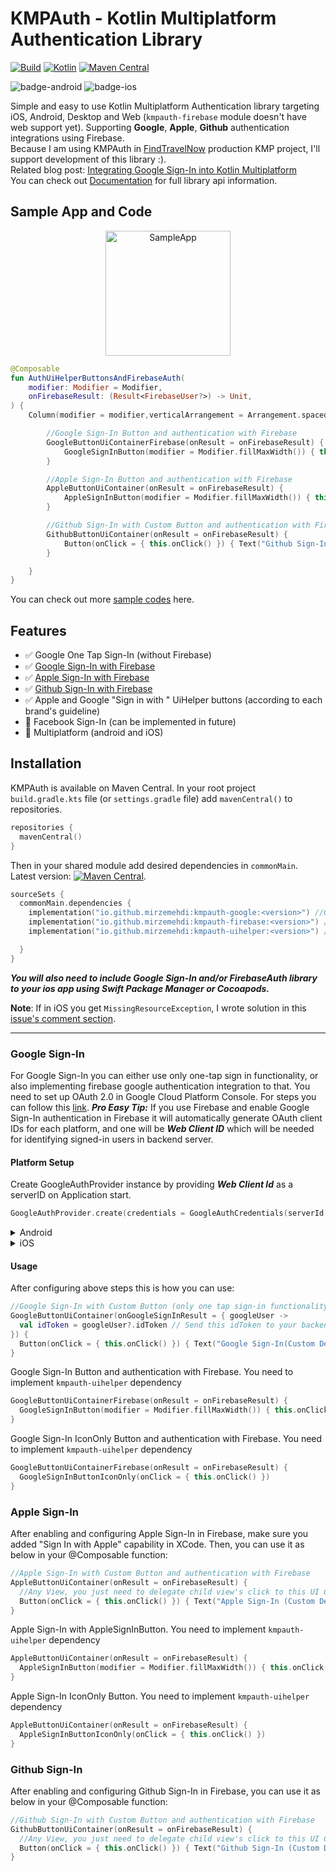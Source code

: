# KMPAuth - Kotlin Multiplatform Authentication Library
[![Build](https://github.com/mirzemehdi/KMPAuth/actions/workflows/build_and_publish.yml/badge.svg)](https://github.com/mirzemehdi/KMPAuth/actions/workflows/build_and_publish.yml)
[![Kotlin](https://img.shields.io/badge/Kotlin-2.0.20-blue.svg?style=flat&logo=kotlin)](https://kotlinlang.org)
[![Maven Central](https://img.shields.io/maven-central/v/io.github.mirzemehdi/kmpauth-google?color=blue)](https://search.maven.org/search?q=g:io.github.mirzemehdi+kmpauth)

![badge-android](http://img.shields.io/badge/platform-android-6EDB8D.svg?style=flat)
![badge-ios](http://img.shields.io/badge/platform-ios-CDCDCD.svg?style=flat)

Simple and easy to use Kotlin Multiplatform Authentication library targeting iOS, Android, Desktop and Web (`kmpauth-firebase` module doesn't have web support yet). Supporting **Google**, **Apple**, **Github** authentication integrations using Firebase.   
Because I am using KMPAuth in [FindTravelNow](https://github.com/mirzemehdi/FindTravelNow-KMM/) production KMP project, I'll support development of this library :).   
Related blog post: [Integrating Google Sign-In into Kotlin Multiplatform](https://proandroiddev.com/integrating-google-sign-in-into-kotlin-multiplatform-8381c189a891)  
You can check out [Documentation](https://mirzemehdi.github.io/KMPAuth) for full library api information.

## Sample App and Code
<p style="text-align: center;">
  <img src="https://github.com/mirzemehdi/KMPAuth/assets/32781662/f5a3cd28-6ef2-46bf-9b07-a045ce217b34)" width="200" alt="SampleApp"/>  
</p>

```kotlin
@Composable
fun AuthUiHelperButtonsAndFirebaseAuth(
    modifier: Modifier = Modifier,
    onFirebaseResult: (Result<FirebaseUser?>) -> Unit,
) {
    Column(modifier = modifier,verticalArrangement = Arrangement.spacedBy(10.dp)) {

        //Google Sign-In Button and authentication with Firebase
        GoogleButtonUiContainerFirebase(onResult = onFirebaseResult) {
            GoogleSignInButton(modifier = Modifier.fillMaxWidth()) { this.onClick() }
        }

        //Apple Sign-In Button and authentication with Firebase
        AppleButtonUiContainer(onResult = onFirebaseResult) {
            AppleSignInButton(modifier = Modifier.fillMaxWidth()) { this.onClick() }
        }

        //Github Sign-In with Custom Button and authentication with Firebase
        GithubButtonUiContainer(onResult = onFirebaseResult) {
            Button(onClick = { this.onClick() }) { Text("Github Sign-In (Custom Design)") }
        }

    }
}

```

  


You can check out more [sample codes](https://github.com/mirzemehdi/KMPAuth/blob/main/sampleApp/composeApp/src/commonMain/kotlin/com/mmk/kmpauth/sample/App.kt) here.

## Features
- ✅ Google One Tap Sign-In (without Firebase)
- ✅ [Google Sign-In with Firebase](#google-sign-in)
- ✅ [Apple Sign-In with Firebase](#apple-sign-in)
- ✅ [Github Sign-In with Firebase](#github-sign-in)
- ✅ Apple and Google "Sign in with " UiHelper buttons (according to each brand's guideline)
- 🚧 Facebook Sign-In (can be implemented in future)
- 📱 Multiplatform (android and iOS)

## Installation
KMPAuth is available on Maven Central. In your root project `build.gradle.kts` file (or `settings.gradle` file) add `mavenCentral()` to repositories.

```kotlin
repositories { 
  mavenCentral()
}
```

Then in your shared module add desired dependencies in `commonMain`. Latest version: [![Maven Central](https://img.shields.io/maven-central/v/io.github.mirzemehdi/kmpauth-google?color=blue)](https://search.maven.org/search?q=g:io.github.mirzemehdi+kmpauth).
```kotlin
sourceSets {
  commonMain.dependencies {
    implementation("io.github.mirzemehdi:kmpauth-google:<version>") //Google One Tap Sign-In 
    implementation("io.github.mirzemehdi:kmpauth-firebase:<version>") //Integrated Authentications with Firebase
    implementation("io.github.mirzemehdi:kmpauth-uihelper:<version>") //UiHelper SignIn buttons (AppleSignIn, GoogleSignInButton)

  }
}
```
**_You will also need to include Google Sign-In and/or FirebaseAuth library to your ios app using Swift Package Manager or Cocoapods._**   

**Note**: If in iOS you get `MissingResourceException`, I wrote solution in this [issue's comment section](https://github.com/mirzemehdi/KMPAuth/issues/2).

-----

### Google Sign-In
For Google Sign-In you can either use only one-tap sign in functionality, or also implementing firebase google authentication integration to that.
You need to set up OAuth 2.0 in Google Cloud Platform Console. 
For steps you can follow this [link](https://support.google.com/cloud/answer/6158849). **_Pro Easy Tip:_** If you use Firebase and enable Google Sign-In authentication in Firebase 
it will automatically generate OAuth client IDs for each platform, 
and one will be **_Web Client ID_** which will be needed for identifying signed-in users in backend server.

#### Platform Setup
Create GoogleAuthProvider instance by providing _**Web Client Id**_ as a serverID on Application start.
```kotlin
GoogleAuthProvider.create(credentials = GoogleAuthCredentials(serverId = WebClientId))

```
<details>
  <summary>Android</summary>

##### Android Setup
There is not any platform specific setup in Android side.

</details>

<details>
  <summary>iOS</summary>

##### iOS Setup
Add clientID, and serverId to your `Info.plist` file as below:

```
<key>GIDServerClientID</key>
<string>YOUR_SERVER_CLIENT_ID</string>

<key>GIDClientID</key>
<string>YOUR_IOS_CLIENT_ID</string>
<key>CFBundleURLTypes</key>
<array>
  <dict>
    <key>CFBundleURLSchemes</key>
    <array>
      <string>YOUR_DOT_REVERSED_IOS_CLIENT_ID</string>
    </array>
  </dict>
</array>

```

And finally, you need the code below to implement application delegate function calls on the Swift side.

```swift
import SwiftUI
import shared
import GoogleSignIn

class AppDelegate: NSObject, UIApplicationDelegate {

    func application(
      _ app: UIApplication,
      open url: URL, options: [UIApplication.OpenURLOptionsKey : Any] = [:]
    ) -> Bool {
      var handled: Bool

      handled = GIDSignIn.sharedInstance.handle(url)
      if handled {
        return true
      }

      // Handle other custom URL types.

      // If not handled by this app, return false.
      return false
    }


}

@main
struct iOSApp: App {
    @UIApplicationDelegateAdaptor(AppDelegate.self) var delegate
    
   var body: some Scene {
      WindowGroup {
            ContentView().onOpenURL(perform: { url in
                GIDSignIn.sharedInstance.handle(url)
            })
      }
   }
}


```

</details>

#### Usage
After configuring above steps this is how you can use:

```kotlin
//Google Sign-In with Custom Button (only one tap sign-in functionality)
GoogleButtonUiContainer(onGoogleSignInResult = { googleUser ->
  val idToken = googleUser?.idToken // Send this idToken to your backend to verify
}) {
  Button(onClick = { this.onClick() }) { Text("Google Sign-In(Custom Design)") }
}

```

Google Sign-In Button and authentication with Firebase. You need to implement `kmpauth-uihelper` dependency
```kotlin
GoogleButtonUiContainerFirebase(onResult = onFirebaseResult) {
  GoogleSignInButton(modifier = Modifier.fillMaxWidth()) { this.onClick() }
}
```

Google Sign-In IconOnly Button and authentication with Firebase. You need to implement `kmpauth-uihelper` dependency
```kotlin
GoogleButtonUiContainerFirebase(onResult = onFirebaseResult) {
  GoogleSignInButtonIconOnly(onClick = { this.onClick() })
}

```

### Apple Sign-In
After enabling and configuring Apple Sign-In in Firebase, make sure you added "Sign In with Apple" capability in XCode. Then, you can use it as below in your @Composable function:
```kotlin
//Apple Sign-In with Custom Button and authentication with Firebase
AppleButtonUiContainer(onResult = onFirebaseResult) {
  //Any View, you just need to delegate child view's click to this UI Container's click method
  Button(onClick = { this.onClick() }) { Text("Apple Sign-In (Custom Design)") }
}

```

Apple Sign-In with AppleSignInButton. You need to implement `kmpauth-uihelper` dependency
```kotlin
AppleButtonUiContainer(onResult = onFirebaseResult) {
  AppleSignInButton(modifier = Modifier.fillMaxWidth()) { this.onClick() }
}
```

Apple Sign-In IconOnly Button. You need to implement `kmpauth-uihelper` dependency
```kotlin
AppleButtonUiContainer(onResult = onFirebaseResult) {
  AppleSignInButtonIconOnly(onClick = { this.onClick() })
}

```

### Github Sign-In
After enabling and configuring Github Sign-In in Firebase, you can use it as below in your @Composable function:
```kotlin
//Github Sign-In with Custom Button and authentication with Firebase
GithubButtonUiContainer(onResult = onFirebaseResult) {
  //Any View, you just need to delegate child view's click to this UI Container's click method
  Button(onClick = { this.onClick() }) { Text("Github Sign-In (Custom Design)") }
}

```



